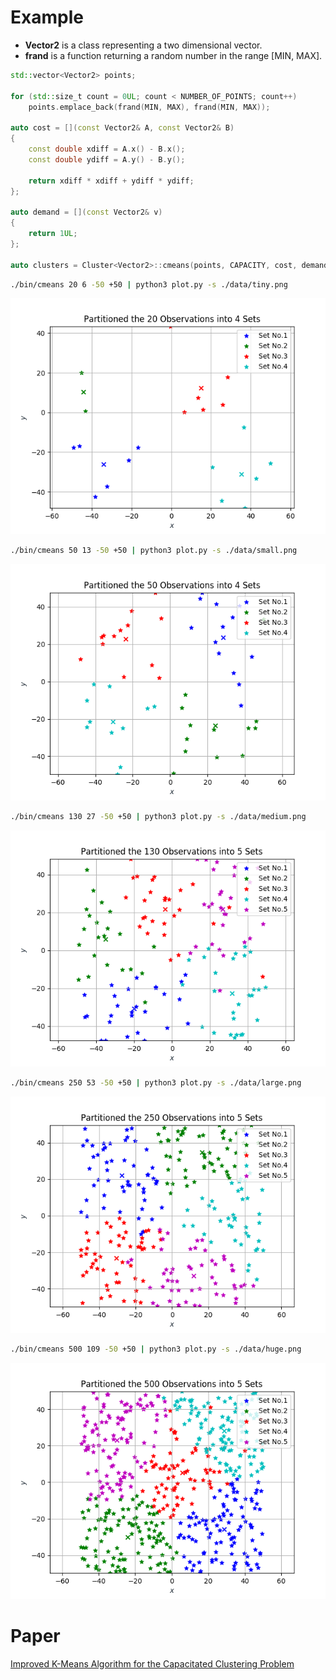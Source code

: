 # Example

* **Vector2** is a class representing a two dimensional vector.
* **frand** is a function returning a random number in the range [MIN, MAX].

```cpp
std::vector<Vector2> points;

for (std::size_t count = 0UL; count < NUMBER_OF_POINTS; count++)
    points.emplace_back(frand(MIN, MAX), frand(MIN, MAX));

auto cost = [](const Vector2& A, const Vector2& B)
{
    const double xdiff = A.x() - B.x();
    const double ydiff = A.y() - B.y();

    return xdiff * xdiff + ydiff * ydiff;
};

auto demand = [](const Vector2& v)
{
    return 1UL;
};

auto clusters = Cluster<Vector2>::cmeans(points, CAPACITY, cost, demand);
```

```bash
./bin/cmeans 20 6 -50 +50 | python3 plot.py -s ./data/tiny.png
```

![alt text](./data/tiny.png)

```bash
./bin/cmeans 50 13 -50 +50 | python3 plot.py -s ./data/small.png
```

![alt text](./data/small.png)

```bash
./bin/cmeans 130 27 -50 +50 | python3 plot.py -s ./data/medium.png
```

![alt text](./data/medium.png)

```bash
./bin/cmeans 250 53 -50 +50 | python3 plot.py -s ./data/large.png
```

![alt text](./data/large.png)

```bash
./bin/cmeans 500 109 -50 +50 | python3 plot.py -s ./data/huge.png
```

![alt text](./data/huge.png)

# Paper

[Improved K-Means Algorithm for the Capacitated Clustering Problem](http://citeseerx.ist.psu.edu/viewdoc/download?doi=10.1.1.414.2123&rep=rep1&type=pdf)


